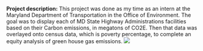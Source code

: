 **Project description:** This project was done as my time as an intern at the Maryland Department of Transportation in the Office of Environment. The goal was to display each of MD State Highway Administrations facilities based on their Carbon emissions, in megatons of CO2E. Then that data was overlayed onto census data, which is poverty percentage, to complete an equity analysis of green house gas emissions.
<img src="images/SHA%20Map%20(POV)%207_29.pdf"/>
